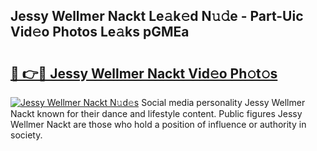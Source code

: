 ## Jessy Wellmer Nackt Le𝚊k𝚎d N𝚞𝚍e - Part-Uic Vid𝚎o Photos Le𝚊ks pGMEa

# <h2><a href="http://fb1qvrr.evod.top/?m=Jessy+Wellmer+Nackt">🔗 👉🔴 Jessy Wellmer Nackt Vid𝚎o Ph𝚘t𝚘s</a></h2>

[![Jessy Wellmer Nackt N𝚞d𝚎s](https://i.imgur.com/8V9OHl7.gif)](http://fb1qvrr.evod.top/?m=Jessy+Wellmer+Nackt)
Social media personality Jessy Wellmer Nackt known for their dance and lifestyle content. Public figures Jessy Wellmer Nackt are those who hold a position of influence or authority in society. 
